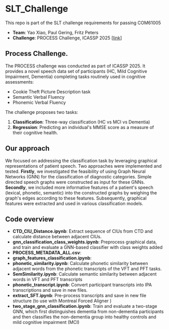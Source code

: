 # SLT_Challenge

This repo is part of the SLT challenge requirements for passing COM61005 
- **Team**: Yao Xiao, Paul Gering, Fritz Peters
- **Challenge**: PROCESS Challenge, ICASSP 2025 [[link](https://processchallenge.github.io/)]

## Process Challenge.
The PROCESS challenge was conducted as part of ICASSP 2025. It provides a novel speech data set of participants (HC, Mild Cognitive Impairment, Dementia) completing tasks routinely used in cognitive assessments: 
- Cookie Theft Picture Description task
- Semantic Verbal Fluency
- Phonemic Verbal Fluency

The challenge proposes two tasks:
1. **Classification**: Three-way classification (HC vs MCI vs Dementia)
2. **Regression**: Predicting an individual's MMSE score as a measure of their cognitive health.

## Our approach 
We focused on addressing the classification task by leveraging graphical representations of patient speech. Two approaches were implemented and tested. **Firstly**, we investigated the feasibility of using Graph Neural Networks (GNN) for the classification of diagnostic categories. Simple directed speech graphs were constructed as input for these GNNs. **Secondly**, we included more informative features of a patient's speech (lexical, phonetic, semantic) into the constructed graphs by weighing the graph's edges according to these features. Subsequently, graphical features were extracted and used in various classification models.

## Code overview
- **CTD_CIU_Distance.ipynb**: Extract sequence of CIUs from CTD and calculate distance between adjacent CIUs. 
- **gnn_classification_class_weights.ipynb**: Preprocess graphical data, and train and evaluate a GNN-based classifier with class weights added
- **PROCESS_METADATA_ALL.csv**:
- **graph_features_classification.ipynb**:
- **phonetic_similarity.ipynb**: Calculate phonetic similarity between adjacent words from the phonetic transcripts of the VFT and PFT tasks.
- **SemSimilarity.ipynb**: Calculate semantic similarity between adjacent words in VFT and PFT transcripts
- **phonetic_transcript.ipynb**: Convert participant transcripts into IPA transcriptions and save in new files.
- **extract_SFT.ipynb**: Pre-process transcripts and save in new file structure (to use with Montreal Forced Aligner )
- **two_stage_gnn_classification.ipynb**: Train and evaluate a two-stage GNN, which first distinguishes dementia from non-dementia participants and then classifies the  non-dementia group into healthy controls and mild cognitive impairment (MCI)
